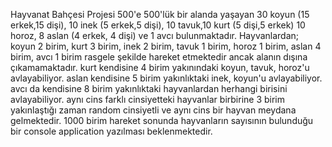Hayvanat Bahçesi Projesi
500'e 500'lük bir alanda yaşayan 30 koyun (15 erkek,15 dişi), 10 inek (5 erkek,5 dişi),
10 tavuk,10 kurt (5 dişi,5 erkek) 10 horoz, 8 aslan (4 erkek, 4 dişi) ve 1 avcı
bulunmaktadır.
Hayvanlardan;
koyun 2 birim,
kurt 3 birim,
inek 2 birim,
tavuk 1 birim,
horoz 1 birim,
aslan 4 birim,
avcı 1 birim rasgele şekilde hareket etmektedir ancak alanın dışına çıkamamaktadır.
kurt kendisine 4 birim yakınındaki koyun, tavuk, horoz'u avlayabiliyor.
aslan kendisine 5 birim yakınlıktaki inek, koyun'u avlayabiliyor.
avcı da kendisine 8 birim yakınlıktaki hayvanlardan herhangi birisini avlayabiliyor.
aynı cins farklı cinsiyetteki hayvanlar birbirine 3 birim yakınlaştığı zaman random
cinsiyetli ve aynı cins bir hayvan meydana gelmektedir.
1000 birim hareket sonunda hayvanların sayısının bulunduğu bir console application
yazılması beklenmektedir.
